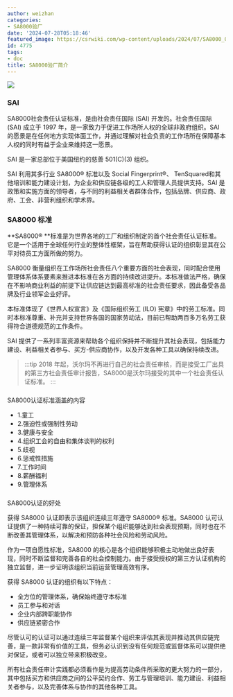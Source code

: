 ```yaml
---
author: weizhan
categories:
- SA8000验厂
date: '2024-07-28T05:18:46'
featured_image: https://csrwiki.com/wp-content/uploads/2024/07/SA8000_Official-Logo.jpg
id: 4775
tags:
- doc
title: SA8000验厂简介
---
```


![](https://csrwiki.com/wp-content/uploads/2024/07/SA8000_Official-Logo.jpg)

### SAI[](https://csrwiki.com/sa8000/#sai)

SA8000社会责任认证标准，是由社会责任国际 (SAI) 开发的。社会责任国际 (SAI) 成立于 1997
年，是一家致力于促进工作场所人权的全球非政府组织。SAI
的愿景是在任何地方实现体面工作，并通过理解对社会负责的工作场所在保障基本人权的同时有益于企业来维持这一愿景。

SAI 是一家总部位于美国纽约的慈善 501(C)(3) 组织。

SAI 利用其多行业 SA8000® 标准以及 Social Fingerprint®、
TenSquared和其他培训和能力建设计划，为企业和供应链各级的工人和管理人员提供支持。SAI
是政策和实施方面的领导者，与不同的利益相关者群体合作，包括品牌、供应商、政府、工会、非营利组织和学术界。

### SA8000 标准[](https://csrwiki.com/sa8000/#sa8000-%E6%A0%87%E5%87%86)

**SA8000®
**标准是为世界各地的工厂和组织制定的首个社会责任认证标准。它是一个适用于全球任何行业的整体性框架，旨在帮助获得认证的组织彰显其在公平对待员工方面所做的努力。

SA8000
衡量组织在工作场所社会责任八个重要方面的社会表现，同时配合使用管理体系体系要素来推进本标准在各方面的持续改进提升。本标准做法严格，确保在不影响商业利益的前提下让供应链达到最高标准的社会责任要求，因此备受各品牌及行业领军企业好评。

本标准体现了《世界人权宣言》及《国际组织劳工 (ILO)
宪章》中的劳工标准。同时本标准尊重、补充并支持世界各国的国家劳动法，目前已帮助两百多万名劳工获得符合道德规范的工作条件。

SAI 提供了一系列丰富资源来帮助各个组织保持并不断提升其社会表现，包括能力建设、利益相关者参与、买方-供应商协作，以及开发各种工具以确保持续改进。

> :::tip 2018
> 年起，沃尔玛不再进行自己的社会责任审核，而是接受工厂出具的第三方社会责任审计报告，SA8000是沃尔玛接受的其中一个社会责任认证标准。 :::

###
SA8000认证标准涵盖的内容[](https://csrwiki.com/sa8000/#sa8000%E8%AE%A4%E8%AF%81%E6%A0%87%E5%87%86%E6%B6%B5%E7%9B%96%E7%9A%84%E5%86%85%E5%AE%B9)

  * 1.童工
  * 2.强迫性或强制性劳动
  * 3.健康与安全
  * 4.组织工会的自由和集体谈判的权利
  * 5.歧视
  * 6.惩戒性措施
  * 7.工作时间
  * 8.薪酬福利
  * 9.管理体系

###
SA8000认证的好处[](https://csrwiki.com/sa8000/#sa8000%E8%AE%A4%E8%AF%81%E7%9A%84%E5%A5%BD%E5%A4%84)

获得 SA8000 认证即表示该组织连续三年遵守 SA8000® 标准。SA8000
认可认证提供了一种持续可靠的保证，担保某个组织能够达到社会表现预期，同时也在不断改善其管理体系，以解决和预防各种社会风险和劳动风险。

作为一项自愿性标准，SA8000
的核心是各个组织能够积极主动地做出良好表现，同时不断监督和完善各自的社会控制能力。由于接受授权的第三方认证机构的独立监督，进一步证明该组织当前运营管理高效有序。

获得 SA8000 认证的组织有以下特点：

  * 全方位的管理体系，确保始终遵守本标准
  * 员工参与和对话
  * 企业内部跨职能协作
  * 供应链紧密合作

尽管认可的认证可以通过连续三年监督某个组织来评估其表现并推动其供应链完善，是一款非常有价值的工具，但务必认识到没有任何规范或监督体系可以提供绝对保证，或者可以独立带来积极改变。

所有社会责任审计实践都必须看作是为提高劳动条件所采取的更大努力的一部分，其中包括买方和供应商之间的公平契约合作、劳工与管理培训、能力建设、利益相关者参与，以及完善体系与协作的其他各种工具。

